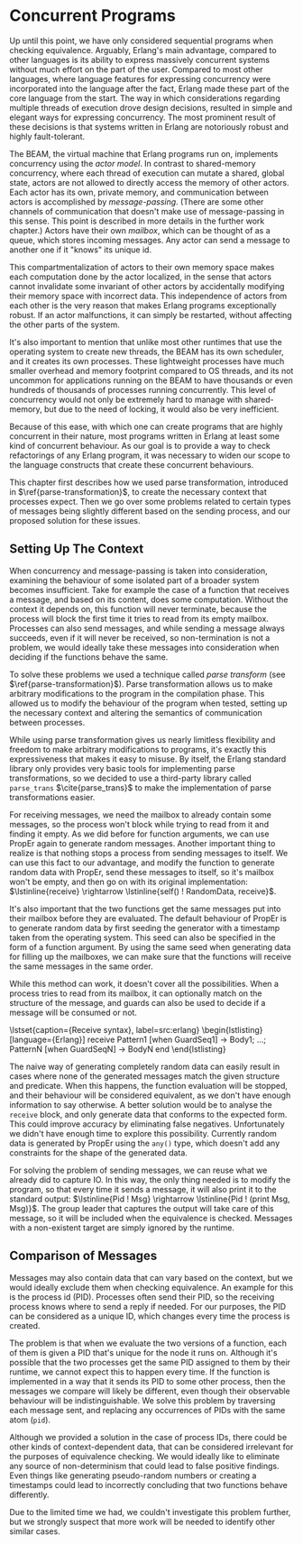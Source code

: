 # Concurrent Programs

Up until this point, we have only considered sequential programs when checking equivalence.
Arguably, Erlang's main advantage, compared to other languages is its ability to express massively concurrent systems without much effort on the part of the user.
Compared to most other languages, where language features for expressing concurrency were incorporated into the language after the fact, Erlang made these part of the core language from the start.
The way in which considerations regarding multiple threads of execution drove design decisions, resulted in simple and elegant ways for expressing concurrency.
The most prominent result of these decisions is that systems written in Erlang are notoriously robust and highly fault-tolerant.

The BEAM, the virtual machine that Erlang programs run on, implements concurrency using the *actor model*.
In contrast to shared-memory concurrency, where each thread of execution can mutate a shared, global state, actors are not allowed to directly access the memory of other actors.
Each actor has its own, private memory, and communication between actors is accomplished by *message-passing*.
(There are some other channels of communication that doesn't make use of message-passing in this sense. This point is described in more details in the further work chapter.)
Actors have their own *mailbox*, which can be thought of as a queue, which stores incoming messages.
Any actor can send a message to another one if it "knows" its unique id.

This compartmentalization of actors to their own memory space makes each computation done by the actor localized, in the sense that actors cannot invalidate some invariant of other actors by accidentally modifying their memory space with incorrect data.
This independence of actors from each other is the very reason that makes Erlang programs exceptionally robust.
If an actor malfunctions, it can simply be restarted, without affecting the other parts of the system.

It's also important to mention that unlike most other runtimes that use the operating system to create new threads, the BEAM has its own scheduler, and it creates its own processes.
These lightweight processes have much smaller overhead and memory footprint compared to OS threads, and its not uncommon for applications running on the BEAM to have thousands or even hundreds of thousands of processes running concurrently.
This level of concurrency would not only be extremely hard to manage with shared-memory, but due to the need of locking, it would also be very inefficient.

Because of this ease, with which one can create programs that are highly concurrent in their nature, most programs written in Erlang at least some kind of concurrent behaviour.
As our goal is to provide a way to check refactorings of any Erlang program, it was necessary to widen our scope to the language constructs that create these concurrent behaviours.

This chapter first describes how we used parse transformation, introduced in $\ref{parse-transformation}$, to create the necessary context that processes expect.
Then we go over some problems related to certain types of messages being slightly different based on the sending process, and our proposed solution for these issues.

## Setting Up The Context

When concurrency and message-passing is taken into consideration, examining the behaviour of some isolated part of a broader system becomes insufficient.
Take for example the case of a function that receives a message, and based on its content, does some computation.
Without the context it depends on, this function will never terminate, because the process will block the first time it tries to read from its empty mailbox.
Processes can also send messages, and while sending a message always succeeds, even if it will never be received, so non-termination is not a problem, we would ideally take these messages into consideration when deciding if the functions behave the same.

To solve these problems we used a technique called *parse transform* (see $\ref{parse-transformation}$).
Parse transformation allows us to make arbitrary modifications to the program in the compilation phase.
This allowed us to modify the behaviour of the program when tested, setting up the necessary context and altering the semantics of communication between processes.

While using parse transformation gives us nearly limitless flexibility and freedom to make arbitrary modifications to programs, it's exactly this expressiveness that makes it easy to misuse.
By itself, the Erlang standard library only provides very basic tools for implementing parse transformations, so we decided to use a third-party library called `parse_trans` $\cite{parse_trans}$ to make the implementation of parse transformations easier.

For receiving messages, we need the mailbox to already contain some messages, so the process won't block while trying to read from it and finding it empty.
As we did before for function arguments, we can use PropEr again to generate random messages.
Another important thing to realize is that nothing stops a process from sending messages to itself.
We can use this fact to our advantage, and modify the function to generate random data with PropEr, send these messages to itself, so it's mailbox won't be empty, and then go on with its original implementation: $\lstinline{receive} \rightarrow \lstinline{self() ! RandomData, receive}$.

It's also important that the two functions get the same messages put into their mailbox before they are evaluated.
The default behaviour of PropEr is to generate random data by first seeding the generator with a timestamp taken from the operating system.
This seed can also be specified in the form of a function argument.
By using the same seed when generating data for filling up the mailboxes, we can make sure that the functions will receive the same messages in the same order.

While this method can work, it doesn't cover all the possibilities.
When a process tries to read from its mailbox, it can optionally match on the structure of the message, and guards can also be used to decide if a message will be consumed or not.

\lstset{caption={Receive syntax}, label=src:erlang}
\begin{lstlisting}[language={Erlang}]
receive
    Pattern1 [when GuardSeq1] ->
        Body1;
    ...;
    PatternN [when GuardSeqN] ->
        BodyN
end
\end{lstlisting}

The naive way of generating completely random data can easily result in cases where none of the generated messages match the given structure and predicate.
When this happens, the function evaluation will be stopped, and their behaviour will be considered equivalent, as we don't have enough information to say otherwise.
A better solution would be to analyse the `receive` block, and only generate data that conforms to the expected form.
This could improve accuracy by eliminating false negatives.
Unfortunately we didn't have enough time to explore this possibility.
Currently random data is generated by PropEr using the `any()` type, which doesn't add any constraints for the shape of the generated data.

For solving the problem of sending messages, we can reuse what we already did to capture IO.
In this way, the only thing needed is to modify the program, so that every time it sends a message, it will also print it to the standard output: $\lstinline{Pid ! Msg} \rightarrow \lstinline{Pid ! (print Msg, Msg)}$.
The group leader that captures the output will take care of this message, so it will be included when the equivalence is checked.
Messages with a non-existent target are simply ignored by the runtime.

## Comparison of Messages

Messages may also contain data that can vary based on the context, but we would ideally exclude them when checking equivalence.
An example for this is the process id (PID).
Processes often send their PID, so the receiving process knows where to send a reply if needed.
For our purposes, the PID can be considered as a unique ID, which changes every time the process is created.

The problem is that when we evaluate the two versions of a function, each of them is given a PID that's unique for the node it runs on.
Although it's possible that the two processes get the same PID assigned to them by their runtime, we cannot expect this to happen every time.
If the function is implemented in a way that it sends its PID to some other process, then the messages we compare will likely be different, even though their observable behaviour will be indistinguishable.
We solve this problem by traversing each message sent, and replacing any occurrences of PIDs with the same atom (`pid`).

Although we provided a solution in the case of process IDs, there could be other kinds of context-dependent data, that can be considered irrelevant for the purposes of equivalence checking.
We would ideally like to eliminate any source of non-determinism that could lead to false positive findings.
Even things like generating pseudo-random numbers or creating a timestamps could lead to incorrectly concluding that two functions behave differently.

Due to the limited time we had, we couldn't investigate this problem further, but we strongly suspect that more work will be needed to identify other similar cases.

